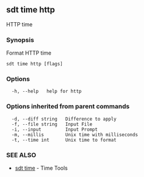 ## sdt time http

HTTP time

### Synopsis

Format HTTP time

```
sdt time http [flags]
```

### Options

```
  -h, --help   help for http
```

### Options inherited from parent commands

```
  -d, --diff string   Difference to apply
  -f, --file string   Input File
  -i, --input         Input Prompt
  -m, --millis        Unix time with milliseconds
  -t, --time int      Unix time to format
```

### SEE ALSO

* [sdt time](sdt_time.md)	 - Time Tools

